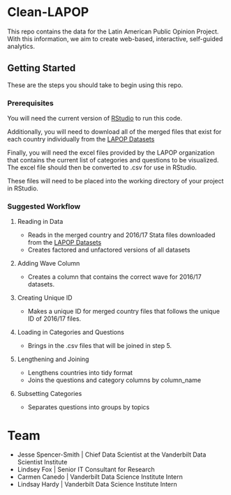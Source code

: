 # Clean-LAPOP
This repo contains the data for the Latin American Public Opinion Project. With this information, we aim to create web-based, interactive, self-guided analytics.

## Getting Started
These are the steps you should take to begin using this repo.

### Prerequisites
You will need the current version of [RStudio](https://www.rstudio.com/products/rstudio/#Desktop) to run this code.

Additionally, you will need to download all of the merged files that exist for each country individually from the [LAPOP Datasets](http://datasets.americasbarometer.org/database/index.php)

Finally, you will need the excel files provided by the LAPOP organization that contains the current list of categories and questions to be visualized. The excel file should then be converted to .csv for use in RStudio.

These files will need to be placed into the working directory of your project in RStudio.

### Suggested Workflow
1. Reading in Data
    + Reads in the merged country and 2016/17 Stata files downloaded from the [LAPOP Datasets](http://datasets.americasbarometer.org/database/index.php)
    + Creates factored and unfactored versions of all datasets
  
2. Adding Wave Column
    + Creates a column that contains the correct wave for 2016/17 datasets.

3. Creating Unique ID
    + Makes a unique ID for merged country files that follows the unique ID of 2016/17 files.
    
4. Loading in Categories and Questions
    + Brings in the .csv files that will be joined in step 5.

5. Lengthening and Joining
    + Lengthens countries into tidy format
    + Joins the questions and category columns by column_name

6. Subsetting Categories
    + Separates questions into groups by topics

# Team
* Jesse Spencer-Smith | Chief Data Scientist at the Vanderbilt Data Scientist Institute
* Lindsey Fox | Senior IT Consultant for Research
* Carmen Canedo | Vanderbilt Data Science Institute Intern
* Lindsay Hardy | Vanderbilt Data Science Institute Intern
